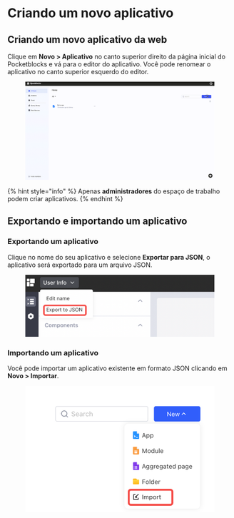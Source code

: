 # Criando um novo aplicativo

## Criando um novo aplicativo da web

Clique em **Novo > Aplicativo** no canto superior direito da página inicial do Pocketblocks e vá para o editor do aplicativo. Você pode renomear o aplicativo no canto superior esquerdo do editor.

<figure><img src="../.gitbook/assets/build-apps/create-a-new-app/01.gif" alt=""><figcaption></figcaption></figure>

{% hint style="info" %}
Apenas **administradores** do espaço de trabalho podem criar aplicativos.
{% endhint %}

## Exportando e importando um aplicativo

### Exportando um aplicativo

Clique no nome do seu aplicativo e selecione **Exportar para JSON**, o aplicativo será exportado para um arquivo JSON.

<figure><img src="../.gitbook/assets/build-apps/create-a-new-app/02.png" alt=""><figcaption></figcaption></figure>

### Importando um aplicativo

Você pode importar um aplicativo existente em formato JSON clicando em **Novo > Importar**.

<figure><img src="../.gitbook/assets/build-apps/create-a-new-app/03.png" alt=""><figcaption></figcaption></figure>
